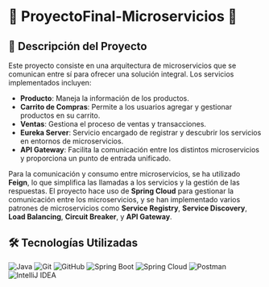 # 🌟 ProyectoFinal-Microservicios 🌟

## 📖 Descripción del Proyecto
Este proyecto consiste en una arquitectura de microservicios que se comunican entre sí para ofrecer una solución integral. Los servicios implementados incluyen:

- **Producto**: Maneja la información de los productos.
- **Carrito de Compras**: Permite a los usuarios agregar y gestionar productos en su carrito.
- **Ventas**: Gestiona el proceso de ventas y transacciones.
- **Eureka Server**: Servicio encargado de registrar y descubrir los servicios en entornos de microservicios.
- **API Gateway**: Facilita la comunicación entre los distintos microservicios y proporciona un punto de entrada unificado.

Para la comunicación y consumo entre microservicios, se ha utilizado **Feign**, lo que simplifica las llamadas a los servicios y la gestión de las respuestas. El proyecto hace uso de **Spring Cloud** para gestionar la comunicación entre los microservicios, y se han implementado varios patrones de microservicios como **Service Registry**, **Service Discovery**, **Load Balancing**, **Circuit Breaker**, y **API Gateway**. 

## 🛠️ Tecnologías Utilizadas
![Java](https://img.shields.io/badge/Java-ED8B00?style=for-the-badge&logo=openjdk&logoColor=white)
![Git](https://img.shields.io/badge/Git-F05032?style=for-the-badge&logo=git&logoColor=white)
![GitHub](https://img.shields.io/badge/GitHub-181717?style=for-the-badge&logo=github&logoColor=white)
![Spring Boot](https://img.shields.io/badge/Spring_Boot-6DB33F?style=for-the-badge&logo=spring-boot&logoColor=white)
![Spring Cloud](https://img.shields.io/badge/Spring_Cloud-6DB33F?style=for-the-badge&logo=spring&logoColor=white)
![Postman](https://img.shields.io/badge/Postman-FF6C37?style=for-the-badge&logo=postman&logoColor=white)
![IntelliJ IDEA](https://img.shields.io/badge/IntelliJ_IDEA-000000?style=for-the-badge&logo=intellij-idea&logoColor=white)




